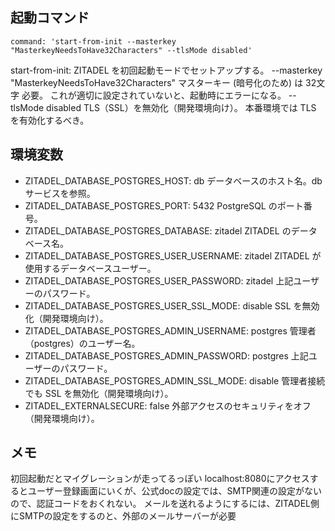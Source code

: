 
## 起動コマンド

`command: 'start-from-init --masterkey "MasterkeyNeedsToHave32Characters" --tlsMode disabled'`

start-from-init:
ZITADEL を初回起動モードでセットアップする。
--masterkey "MasterkeyNeedsToHave32Characters"
マスターキー (暗号化のため) は 32文字 必要。
これが適切に設定されていないと、起動時にエラーになる。
--tlsMode disabled
TLS（SSL）を無効化（開発環境向け）。
本番環境では TLS を有効化するべき。

## 環境変数

- ZITADEL_DATABASE_POSTGRES_HOST: db
データベースのホスト名。db サービスを参照。
- ZITADEL_DATABASE_POSTGRES_PORT: 5432
PostgreSQL のポート番号。
- ZITADEL_DATABASE_POSTGRES_DATABASE: zitadel
ZITADEL のデータベース名。
- ZITADEL_DATABASE_POSTGRES_USER_USERNAME: zitadel
ZITADEL が使用するデータベースユーザー。
- ZITADEL_DATABASE_POSTGRES_USER_PASSWORD: zitadel
上記ユーザーのパスワード。
- ZITADEL_DATABASE_POSTGRES_USER_SSL_MODE: disable
SSL を無効化（開発環境向け）。
- ZITADEL_DATABASE_POSTGRES_ADMIN_USERNAME: postgres
管理者（postgres）のユーザー名。
- ZITADEL_DATABASE_POSTGRES_ADMIN_PASSWORD: postgres
上記ユーザーのパスワード。
- ZITADEL_DATABASE_POSTGRES_ADMIN_SSL_MODE: disable
管理者接続でも SSL を無効化（開発環境向け）。
- ZITADEL_EXTERNALSECURE: false
外部アクセスのセキュリティをオフ（開発環境向け）。


## メモ

初回起動だとマイグレーションが走ってるっぽい
localhost:8080にアクセスするとユーザー登録画面にいくが、公式docの設定では、SMTP関連の設定がないので、認証コードをおくれない。
メールを送れるようにするには、ZITADEL側にSMTPの設定をするのと、外部のメールサーバーが必要

